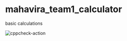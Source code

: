 # mahavira_team1_calculator
 basic calculations

![cppcheck-action](https://github.com/99003578/mahavira_team1_calculator/workflows/cppcheck-action/badge.svg)
